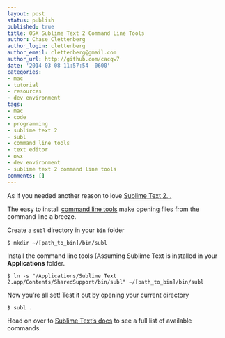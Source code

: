 ```yaml
---
layout: post
status: publish
published: true
title: OSX Sublime Text 2 Command Line Tools
author: Chase Clettenberg
author_login: clettenberg
author_email: clettenberg@gmail.com
author_url: http://github.com/cacqw7
date: '2014-03-08 11:57:54 -0600'
categories:
- mac
- tutorial
- resources
- dev environment
tags:
- mac
- code
- programming
- sublime text 2
- subl
- command line tools
- text editor
- osx
- dev environment
- sublime text 2 command line tools
comments: []
---
```

As if you needed another reason to love [Sublime Text 2…](http://www.sublimetext.com/2)

The easy to install [command line tools](https://www.sublimetext.com/docs/2/osx_command_line.html) make opening files from the command line a breeze.

Create a `subl` directory in your `bin` folder

	$ mkdir ~/[path_to_bin]/bin/subl

Install the command line tools (Assuming Sublime Text is installed in your **Applications** folder.

	$ ln -s "/Applications/Sublime Text 2.app/Contents/SharedSupport/bin/subl" ~/[path_to_bin]/bin/subl

Now you’re all set!  Test it out by opening your current directory

	$ subl .

Head on over to [Sublime Text’s docs](https://www.sublimetext.com/docs/2/osx_command_line.html) to see a full list of available commands.
